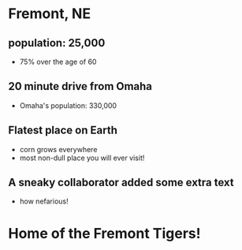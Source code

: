 # Fremont, NE
## population: 25,000
- 75% over the age of 60
## 20 minute drive from Omaha
- Omaha's population: 330,000
## Flatest place on Earth
- corn grows everywhere
- most non-dull place you will ever visit!
## A sneaky collaborator added some extra text
- how nefarious!

# Home of the Fremont Tigers!
